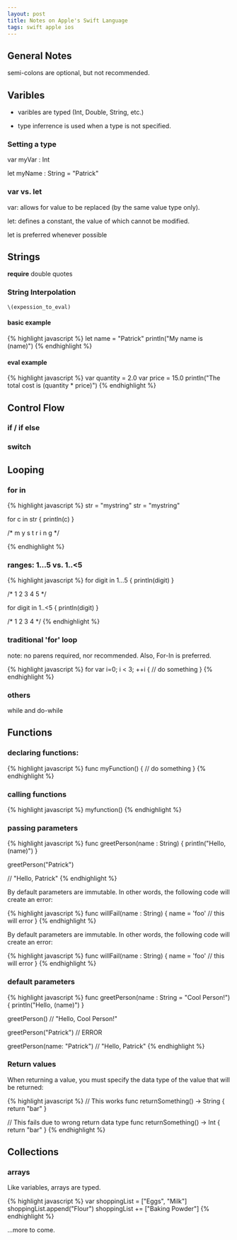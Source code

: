 ```yaml
---
layout: post
title: Notes on Apple's Swift Language  
tags: swift apple ios 
---
```



## General Notes

semi-colons are optional, but not recommended.

## Varibles

 - varibles are typed (Int, Double, String, etc.)

 - type inferrence is used when a type is not specified.

### Setting a type

var myVar : Int

let myName : String = "Patrick"


### var vs. let

var: allows for value to be replaced (by the same value type only).

let: defines a constant, the value of which cannot be modified.

let is preferred whenever possible

## Strings

__require__ double quotes


### String Interpolation

    \(expession_to_eval)

#### basic example

{% highlight javascript %}
let name = "Patrick"
println("My name is \(name)")
{% endhighlight %}

  
#### eval example

{% highlight javascript %}
var quantity = 2.0
var price = 15.0
println("The total cost is \(quantity * price)")
{% endhighlight %}


## Control Flow

### if / if else

### switch


## Looping

### for in

{% highlight javascript %}
str = "mystring"
str = "mystring"

for c in str {
  println(c)
}

/*
m
y
s
t
r
i
n
g
*/

{% endhighlight %}



### ranges: 1...5  vs.  1..<5

{% highlight javascript %}
for digit in 1...5 {
    println(digit)
}

/*
1
2
3
4
5
*/

for digit in 1..<5 {
 println(digit)
}

/*
1
2
3
4
*/
{% endhighlight %}

   

### traditional 'for' loop

note: no parens required, nor recommended.  Also, For-In is preferred.

{% highlight javascript %}
for var i=0; i < 3; ++i {
  // do something
} 
{% endhighlight %}


### others

while and do-while


## Functions

### declaring functions:

{% highlight javascript %}
func myFunction() {
  // do something
}
{% endhighlight %}
  

### calling functions

{% highlight javascript %}
myfunction()
{% endhighlight %}

### passing parameters

{% highlight javascript %}
func greetPerson(name : String) {
  println("Hello, \(name)")
}

greetPerson("Patrick")

// "Hello, Patrick"
{% endhighlight %}
 

By default parameters are immutable.
In other words, the following code will create an error:

{% highlight javascript %}
    func willFail(name : String) {
      name = 'foo'  // this will error
    }
{% endhighlight %}

By default parameters are immutable.
In other words, the following code will create an error:

{% highlight javascript %}
func willFail(name : String) {
  name = 'foo'  // this will error
}
{% endhighlight %}

### default parameters

{% highlight javascript %}
func greetPerson(name : String = "Cool Person!") {
  println("Hello, \(name)")
}

greetPerson()
// "Hello, Cool Person!"

greetPerson("Patrick")
// ERROR

greetPerson(name: "Patrick")
// "Hello, Patrick"
{% endhighlight %}


### Return values

When returning a value, you must specify the data type of the value that will be returned:

{% highlight javascript %}
// This works
func returnSomething() -> String {
  return "bar"
}

// This fails due to wrong return data type 
func returnSomething() -> Int {
  return "bar"
}
{% endhighlight %}
   
## Collections

### arrays

Like variables, arrays are typed.

{% highlight javascript %}
var shoppingList = ["Eggs", "Milk"]
shoppingList.append("Flour")
shoppingList += ["Baking Powder"]
{% endhighlight %}
   


...more to come.
